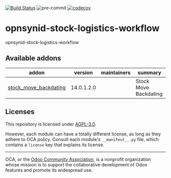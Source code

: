 [![Build Status](https://travis-ci.com/open-synergy/opnsynid-stock-logistics-workflow.svg?branch=14.0)](https://travis-ci.com/open-synergy/opnsynid-stock-logistics-workflow)
![pre-commit](https://github.com/open-synergy/opnsynid-stock-logistics-workflow/actions/workflows/pre-commit.yml/badge.svg)
[![codecov](https://codecov.io/gh/open-synergy/opnsynid-stock-logistics-workflow/branch/14.0/graph/badge.svg)](https://codecov.io/gh/open-synergy/opnsynid-stock-logistics-workflow)

<!-- /!\ do not modify above this line -->

# opnsynid-stock-logistics-workflow

opnsynid-stock-logistics-workflow

<!-- /!\ do not modify below this line -->

<!-- prettier-ignore-start -->

[//]: # (addons)

Available addons
----------------
addon | version | maintainers | summary
--- | --- | --- | ---
[stock_move_backdating](stock_move_backdating/) | 14.0.1.2.0 |  | Stock Move Backdating

[//]: # (end addons)

<!-- prettier-ignore-end -->

## Licenses

This repository is licensed under [AGPL-3.0](LICENSE).

However, each module can have a totally different license, as long as they adhere to OCA
policy. Consult each module's `__manifest__.py` file, which contains a `license` key
that explains its license.

----

OCA, or the [Odoo Community Association](http://odoo-community.org/), is a nonprofit
organization whose mission is to support the collaborative development of Odoo features
and promote its widespread use.
